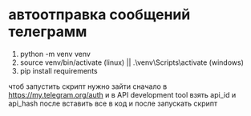 # автоотправка сообщений телеграмм
1) python -m venv venv
2) source venv/bin/activate (linux) || .\venv\Scripts\activate (windows)
3) pip install requirements

чтоб запустить скрипт нужно зайти сначало в https://my.telegram.org/auth и в API development tool взять api_id и api_hash после вставить все в код и после запускать скрипт 
